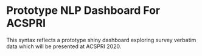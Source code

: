 
# Prototype NLP Dashboard For ACSPRI

<!-- badges: start -->
<!-- badges: end -->

This syntax reflects a prototype shiny dashboard exploring survey verbatim data which will be presented at ACSPRI 2020. 
